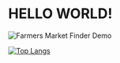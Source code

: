 # HELLO WORLD! 

![Farmers Market Finder Demo](demo/demo.gif)


[![Top Langs](https://github-readme-stats.vercel.app/api/top-langs/?username=igorbavand&hide=javascript,html)](https://github.com/anuraghazra/github-readme-stats)




